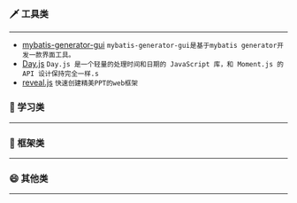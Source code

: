 ### 🗡 工具类
***
* [mybatis-generator-gui](https://github.com/zouzg/mybatis-generator-gui) `mybatis-generator-gui是基于mybatis generator开发一款界面工具。`
* [Day.js](https://github.com/iamkun/dayjs) `Day.js 是一个轻量的处理时间和日期的 JavaScript 库，和 Moment.js 的 API 设计保持完全一样.s`
* [reveal.js](https://github.com/hakimel/reveal.js#online-editor) `快速创建精美PPT的web框架`
### 🎃 学习类
***
### 🍔 框架类
***
### 😄 其他类
***